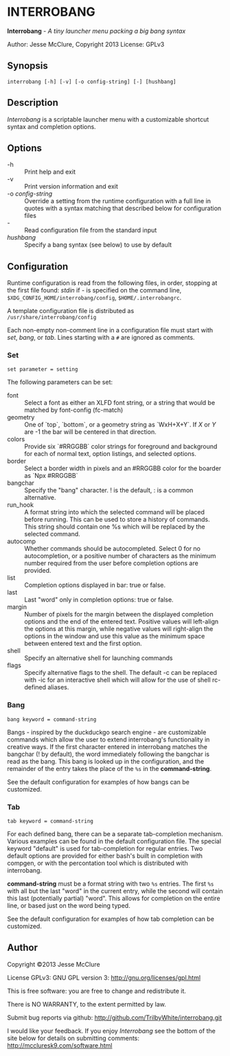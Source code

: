 # INTERROBANG

**Interrobang** - *A tiny launcher menu packing a big bang syntax*

Author: Jesse McClure, Copyright 2013
License: GPLv3

## Synopsis

`interrobang [-h] [-v] [-o config-string] [-] [hushbang]`

## Description

*Interrobang* is a scriptable launcher menu with a customizable shortcut syntax and completion options. 

## Options

<dl>
<dt>-h</dt>
	<dd>Print help and exit</dd>
<dt>-v</dt>
	<dd>Print version information and exit</dd>
<dt>-o <i>config-string</i></dt>
	<dd>Override a setting from the runtime configuration with a full line in quotes with a syntax matching that described below for configuration files</dd>
<dt>-</dt>
	<dd>Read configuration file from the standard input</dd>
<dt><i>hushbang</i></dt>
	<dd>Specify a bang syntax (see below) to use by default</dd>
</dl>

## Configuration

Runtime configuration is read from the following files, in order, stopping at the first file found: 
*stdin* if *-* is specified on the command line, 
`$XDG_CONFIG_HOME/interrobang/config`,
`$HOME/.interrobangrc`.

A template configuration file is distributed as `/usr/share/interrobang/config`

Each non-empty non-comment line in a configuration file must start with
*set*, *bang*, or *tab*.
Lines starting with a `#` are ignored as comments.

### Set

```
set parameter = setting
```


The following parameters can be set: 

<dl>
<dt>font</dt>
	<dd>Select a font as either an XLFD font string, or a string that would be matched by font-config (fc-match)</dd>
<dt>geometry</dt>
	<dd>One of `top`, `bottom`, or a geometry string as `WxH+X+Y`. If
	<i>X</i> or <i>Y</i> are -1 the bar will be centered in that direction.
<dt>colors</dt>
	<dd>Provide six `#RRGGBB` color strings for foreground and background for each of normal text, option listings, and selected options.</dd>
<dt>border</dt>
	<dd>Select a border width in pixels and an #RRGGBB color for the boarder as `Npx #RRGGBB`</dd>
<dt>bangchar</dt>
	<dd>Specify the "bang" character. ! is the default, : is a common alternative.</dd>
<dt>run_hook</dt>
	<dd>A format string into which the selected command will be placed before running. This can be used to store a history of commands. This string should contain one %s which will be replaced by the selected command. </dd>
<dt>autocomp</dt>
	<dd>Whether commands should be autocompleted. Select 0 for no autocompletion, or a positive number of characters as the minimum number required from the user before completion options are provided.</dd>
<dt>list</dt>
	<dd>Completion options displayed in bar: true or false.</dd>
<dt>last</dt>
	<dd>Last "word" only in completion options: true or false.</dd>
<dt>margin</dt>
	<dd>Number of pixels for the margin between the displayed completion options and the end of the entered text. Positive values will left-align the options at this margin, while negative values will right-align the options in the window and use this value as the minimum space between entered text and the first option.</dd>
<dt>shell</dt>
	<dd>Specify an alternative shell for launching commands</dd>
<dt>flags</dt>
	<dd>Specify alternative flags to the shell. The default -c can be replaced with -ic for an interactive shell which will allow for the use of shell rc-defined aliases.</dd>
</dl>

### Bang

```
bang keyword = command-string
```

Bangs - inspired by the duckduckgo search engine - are customizable 
commands which allow the user to extend interrobang's functionality in 
creative ways. If the first character entered in interrobang matches the 
bangchar (! by default), the word immediately following the bangchar is 
read as the bang. This bang is looked up in the configuration, and the 
remainder of the entry takes the place of the `%s` in the **command-string**.

See the default configuration for examples of how bangs can be 
customized. 

### Tab

```
tab keyword = command-string
```

For each defined bang, there can be a separate tab-completion mechanism. 
Various examples can be found in the default configuration file. The 
special keyword "default" is used for tab-completion for regular 
entries. Two default options are provided for either bash's built in 
completion with compgen, or with the percontation tool which is 
distributed with interrobang. 

**command-string** must be a format string with two `%s` entries. The 
first `%s` with all but the last "word" in the current entry, while the 
second will contain this last (potentially partial) "word". This allows 
for completion on the entire line, or based just on the word being 
typed.

See the default configuration for examples of how tab completion can be 
customized. 

## Author

Copyright &copy;2013 Jesse McClure

License GPLv3: GNU GPL version 3: http://gnu.org/licenses/gpl.html

This is free software: you are free to change and redistribute it.

There is NO WARRANTY, to the extent permitted by law. 

Submit bug reports via github: http://github.com/TrilbyWhite/interrobang.git

I would like your feedback. If you enjoy *Interrobang*
see the bottom of the site below for details on submitting comments: http://mccluresk9.com/software.html


